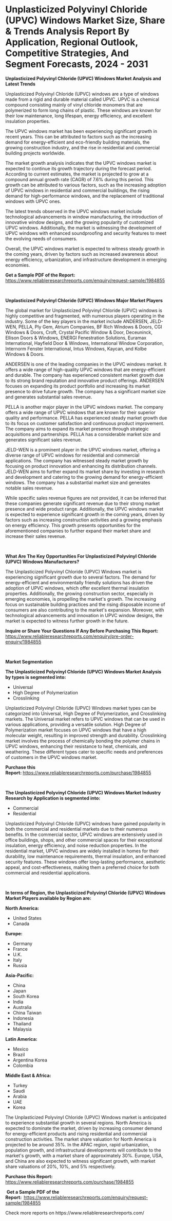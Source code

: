 <p><h1>Unplasticized Polyvinyl Chloride (UPVC) Windows Market Size, Share & Trends Analysis Report By Application, Regional Outlook, Competitive Strategies, And Segment Forecasts, 2024 - 2031</h1></p><p><strong>Unplasticized Polyvinyl Chloride (UPVC) Windows Market Analysis and Latest Trends</strong></p>
<p><p>Unplasticized Polyvinyl Chloride (UPVC) windows are a type of windows made from a rigid and durable material called UPVC. UPVC is a chemical compound consisting mainly of vinyl chloride monomers that are polymerized to form long chains of plastic. These windows are known for their low maintenance, long lifespan, energy efficiency, and excellent insulation properties.</p><p>The UPVC windows market has been experiencing significant growth in recent years. This can be attributed to factors such as the increasing demand for energy-efficient and eco-friendly building materials, the growing construction industry, and the rise in residential and commercial building projects worldwide.</p><p>The market growth analysis indicates that the UPVC windows market is expected to continue its growth trajectory during the forecast period. According to current estimates, the market is projected to grow at a compound annual growth rate (CAGR) of 7.6% during this period. This growth can be attributed to various factors, such as the increasing adoption of UPVC windows in residential and commercial buildings, the rising demand for high-performance windows, and the replacement of traditional windows with UPVC ones.</p><p>The latest trends observed in the UPVC windows market include technological advancements in window manufacturing, the introduction of innovative window designs, and the growing popularity of customized UPVC windows. Additionally, the market is witnessing the development of UPVC windows with enhanced soundproofing and security features to meet the evolving needs of consumers.</p><p>Overall, the UPVC windows market is expected to witness steady growth in the coming years, driven by factors such as increased awareness about energy efficiency, urbanization, and infrastructure development in emerging economies.</p></p>
<p><strong>Get a Sample PDF of the Report:&nbsp;</strong> <a href="https://www.reliableresearchreports.com/enquiry/request-sample/1984855">https://www.reliableresearchreports.com/enquiry/request-sample/1984855</a></p>
<p>&nbsp;</p>
<p><strong>Unplasticized Polyvinyl Chloride (UPVC) Windows Major Market Players</strong></p>
<p><p>The global market for Unplasticized Polyvinyl Chloride (UPVC) windows is highly competitive and fragmented, with numerous players operating in the industry. Some of the key players in the market include ANDERSEN, JELD-WEN, PELLA, Ply Gem, Atrium Companies, BF Rich Windows & Doors, CGI Windows & Doors, Croft, Crystal Pacific Window & Door, Deceuninck, Ellison Doors & Windows, ENERGI Fenestration Solutions, Euramax International, Hayfield Door & Windows, International Window Corporation, Internorm Fenster International, Intus Windows, Kaycan, and Kolbe Windows & Doors.</p><p>ANDERSEN is one of the leading companies in the UPVC windows market. It offers a wide range of high-quality UPVC windows that are energy-efficient and durable. The company has experienced consistent market growth due to its strong brand reputation and innovative product offerings. ANDERSEN focuses on expanding its product portfolio and increasing its market presence to drive future growth. The company has a significant market size and generates substantial sales revenue.</p><p>PELLA is another major player in the UPVC windows market. The company offers a wide range of UPVC windows that are known for their superior quality and performance. PELLA has experienced steady market growth due to its focus on customer satisfaction and continuous product improvement. The company aims to expand its market presence through strategic acquisitions and partnerships. PELLA has a considerable market size and generates significant sales revenue.</p><p>JELD-WEN is a prominent player in the UPVC windows market, offering a diverse range of UPVC windows for residential and commercial applications. The company has witnessed steady market growth by focusing on product innovation and enhancing its distribution channels. JELD-WEN aims to further expand its market share by investing in research and development and catering to the growing demand for energy-efficient windows. The company has a substantial market size and generates notable sales revenue.</p><p>While specific sales revenue figures are not provided, it can be inferred that these companies generate significant revenue due to their strong market presence and wide product range. Additionally, the UPVC windows market is expected to experience significant growth in the coming years, driven by factors such as increasing construction activities and a growing emphasis on energy efficiency. This growth presents opportunities for the aforementioned companies to further expand their market share and increase their sales revenue.</p></p>
<p>&nbsp;</p>
<p><strong>What Are The Key Opportunities For Unplasticized Polyvinyl Chloride (UPVC) Windows Manufacturers?</strong></p>
<p><p>The Unplasticized Polyvinyl Chloride (UPVC) Windows market is experiencing significant growth due to several factors. The demand for energy-efficient and environmentally friendly solutions has driven the adoption of UPVC windows, which offer excellent thermal insulation properties. Additionally, the growing construction sector, especially in emerging economies, is propelling the market's growth. The increasing focus on sustainable building practices and the rising disposable income of consumers are also contributing to the market's expansion. Moreover, with technological advancements and innovation in UPVC window designs, the market is expected to witness further growth in the future.</p></p>
<p><strong>Inquire or Share Your Questions If Any Before Purchasing This Report:</strong> <a href="https://www.reliableresearchreports.com/enquiry/pre-order-enquiry/1984855">https://www.reliableresearchreports.com/enquiry/pre-order-enquiry/1984855</a></p>
<p>&nbsp;</p>
<p><strong>Market Segmentation</strong></p>
<p><strong>The Unplasticized Polyvinyl Chloride (UPVC) Windows Market Analysis by types is segmented into:</strong></p>
<p><ul><li>Universal</li><li>High Degree of Polymerization</li><li>Crosslinking</li></ul></p>
<p><p>Unplasticized Polyvinyl Chloride (UPVC) Windows market types can be categorized into Universal, High Degree of Polymerization, and Crosslinking markets. The Universal market refers to UPVC windows that can be used in various applications, providing a versatile solution. High Degree of Polymerization market focuses on UPVC windows that have a high molecular weight, resulting in improved strength and durability. Crosslinking market involves the process of chemically bonding the polymer chains in UPVC windows, enhancing their resistance to heat, chemicals, and weathering. These different types cater to specific needs and preferences of customers in the UPVC windows market.</p></p>
<p><strong>Purchase this Report:&nbsp;</strong><a href="https://www.reliableresearchreports.com/purchase/1984855">https://www.reliableresearchreports.com/purchase/1984855</a></p>
<p>&nbsp;</p>
<p><strong>The Unplasticized Polyvinyl Chloride (UPVC) Windows Market Industry Research by Application is segmented into:</strong></p>
<p><ul><li>Commercial</li><li>Residential</li></ul></p>
<p><p>Unplasticized Polyvinyl Chloride (UPVC) windows have gained popularity in both the commercial and residential markets due to their numerous benefits. In the commercial sector, UPVC windows are extensively used in office buildings, shops, and other commercial spaces for their exceptional insulation, energy efficiency, and noise reduction properties. In the residential market, UPVC windows are widely installed in homes for their durability, low maintenance requirements, thermal insulation, and enhanced security features. These windows offer long-lasting performance, aesthetic appeal, and cost-effectiveness, making them a preferred choice for both commercial and residential applications.</p></p>
<p>&nbsp;</p>
<p><strong>In terms of Region, the Unplasticized Polyvinyl Chloride (UPVC) Windows Market Players available by Region are:</strong></p>
<p>
    <p> <strong> North America: </strong>
        <ul>
            <li>United States</li>
            <li>Canada</li>
        </ul>
        </p> 
    <p> <strong> Europe: </strong>
        <ul>
            <li>Germany</li>
            <li>France</li>
            <li>U.K.</li>
            <li>Italy</li>
            <li>Russia</li>
        </ul>
        </p> 
    <p> <strong> Asia-Pacific: </strong>
        <ul>
            <li>China</li>
            <li>Japan</li>
            <li>South Korea</li>
            <li>India</li>
            <li>Australia</li>
            <li>China Taiwan</li>
            <li>Indonesia</li>
            <li>Thailand</li>
            <li>Malaysia</li>
        </ul>
        </p> 
    <p> <strong> Latin America: </strong>
        <ul>
            <li>Mexico</li>
            <li>Brazil</li>
            <li>Argentina Korea</li>
            <li>Colombia</li>
        </ul>
        </p> 
    <p> <strong> Middle East & Africa: </strong>
        <ul>
            <li>Turkey</li>
            <li>Saudi</li>
            <li>Arabia</li>
            <li>UAE</li>
            <li>Korea</li>
        </ul>
    </p>
    </p>
<p><p>The Unplasticized Polyvinyl Chloride (UPVC) Windows market is anticipated to experience substantial growth in several regions. North America is expected to dominate the market, driven by increasing consumer demand for energy-efficient products and rising residential and commercial construction activities. The market share valuation for North America is projected to be around 35%. In the APAC region, rapid urbanization, population growth, and infrastructural developments will contribute to the market's growth, with a market share of approximately 30%. Europe, USA, and China are also expected to witness significant growth, with market share valuations of 20%, 10%, and 5% respectively.</p></p>
<p><strong>Purchase this Report: </strong><a href="https://www.reliableresearchreports.com/purchase/1984855">https://www.reliableresearchreports.com/purchase/1984855</a></p>
<p>&nbsp;<strong>Get a Sample PDF of the Report:&nbsp;&nbsp;</strong><a href="https://www.reliableresearchreports.com/enquiry/request-sample/1984855">https://www.reliableresearchreports.com/enquiry/request-sample/1984855</a></p>
<p><strong></strong></p>
<p>Check more reports on https://www.reliableresearchreports.com/</p>